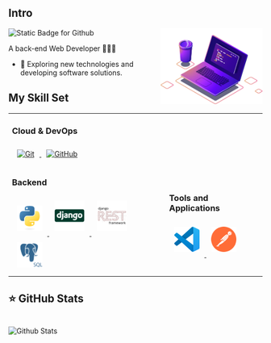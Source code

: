 <h2>Intro</h2>

<img src="./images/computer-illustration.png" alt="Ilustração de um Computador e Café" min-width="40%" max-width="40%" width="40%" align="right">

<img src="https://img.shields.io/static/v1?label=&message=I'm Kauã Cavalcante&color=f8efd4&style=for-the-badge" alt="Static Badge for Github">

<br>

A back-end Web Developer 👨‍💻🚀

- 🤔 Exploring new technologies and developing software solutions.

<h2>My Skill Set</h2>
<table width="100%">
  <tr>
    <td align="left">
      <h3>Cloud & DevOps</h3>
      <a href="https://git-scm.com" target="_blank">
        <img
          style="margin: 10px"
          src="./assets/cloud_devops/git-scm.svg"
          alt="Git"
          height="50"
        />
      </a>
      <a href="https://github.com/" target="_blank">
        <img
          style="margin: 10px"
          src="./assets/cloud_devops/github.svg" alt="GitHub" height="50"
        />
      </a>
    </td>
  </tr>
  <tr>
  <td align="left">
    <h3>Backend</h3>
    <a href="https://www.python.org/" target="_blank">
      <img
        style="margin: 10px"
        src="./assets/backend/python.svg"
        alt="Python"
        height="50"
      />
    </a>  
    <a href="https://www.djangoproject.com/" target="_blank">
      <img
        style="margin: 10px"
        src="./assets/backend/django.svg"
        alt="Django"
        height="60"
      />
    </a>
    <a href="https://www.django-rest-framework.org" target="_blank">
      <img
        style="margin: 10px"
        src="./assets/backend/django-rest.svg"
        alt="Django Rest Framework"
        height="60"
      />
    </a>
    <a href="https://www.postgresql.org/" target="_blank">
      <img
        style="margin: 10px"
        src="./assets/backend/postgresql-light.svg"
        alt="PostgreSQL"
        height="50"
      />
    </a>
    </td>
    <td align="left">
      <h3>Tools and Applications</h3>
      <a href="https://www.jetbrains.com/pt-br/pycharm/" target="_blank">
        <img
          style="margin: 10px"
          src="./assets/tools/VSCODE.svg"
          alt="VS Code"
          height="50"
        />
      </a>
      <a href="https://www.postman.com" target="_blank">
        <img
          style="margin: 10px"
          src="./assets/tools/postman.svg"
          alt="Postman"
          height="50"
        />
      </a>
    </td>
  </tr>
</table>

<div>
  <h2>⭐ GitHub Stats</h2>
  <br>
  <img
    width="38%"
    src="https://github-readme-stats.vercel.app/api/top-langs/?username=willamylp&title_color=783c00&text_color=af552e&icon_color=783c00&bg_color=f8efd4&hide_border=false&include_all_commits=true&count_private=true&layout=compact"
    alt="Github Stats"
  />
</div>